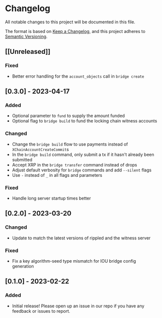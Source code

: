# Changelog

All notable changes to this project will be documented in this file.

The format is based on [Keep a Changelog](https://keepachangelog.com/en/1.0.0/),
and this project adheres to [Semantic Versioning](https://semver.org/spec/v2.0.0.html).

## [[Unreleased]]

### Fixed

- Better error handling for the `account_objects` call in `bridge create`

## [0.3.0] - 2023-04-17

### Added

- Optional parameter to `fund` to supply the amount funded
- Optional flag to `bridge build` to fund the locking chain witness accounts

### Changed

- Change the `bridge build` flow to use payments instead of `XChainAccountCreateCommit`s
- In the `bridge build` command, only submit a tx if it hasn't already been submitted
- Accept XRP in the `bridge transfer` command instead of drops
- Adjust default verbosity for `bridge` commands and add `--silent` flags
- Use `-` instead of `_` in all flags and parameters

### Fixed

- Handle long server startup times better

## [0.2.0] - 2023-03-20

### Changed

- Update to match the latest versions of rippled and the witness server

### Fixed

- Fix a key algorithm-seed type mismatch for IOU bridge config generation

## [0.1.0] - 2023-02-22

### Added

- Initial release! Please open up an issue in our repo if you have any
  feedback or issues to report.
